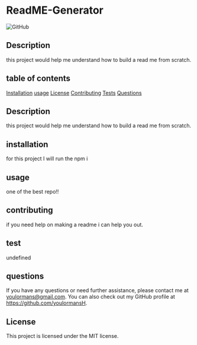 
  # ReadME-Generator
  ![GitHub](https://img.shields.io/github/license/youlormansH/ReadMe)

  ## Description
  this project would help me understand how to build a read me from scratch.

  ## table of contents
  [Installation](#Installation)
  [usage](#usage)
  [License](#licence)
  [Contributing](#Contributing)
  [Tests](#Tests)
  [Questions](#questions)

  ## Description
  this project would help me understand how to build a read me from scratch.

  ## installation
  for this project I will run the npm i

  ## usage
  one of the best repo!!

  ## contributing
  if you need help on making a readme i can help you out.

  ## test
  undefined


  ## questions
  If you have any questions or need further assistance,
   please contact me at youlormans@gmail.com. 
   You can also check out my GitHub profile
    at https://github.com/youlormansH.

  ## License
This project is licensed under the MIT license.
